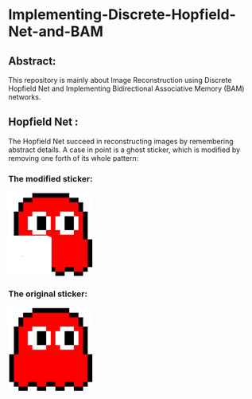 # Implementing-Discrete-Hopfield-Net-and-BAM
## Abstract:
This repository is mainly about Image Reconstruction using Discrete Hopfield Net and Implementing Bidirectional Associative Memory (BAM) networks.
## Hopfield Net :
The Hopfield Net succeed in reconstructing images by remembering abstract details. A case in point is a ghost sticker, which is modified by removing one forth of its whole pattern: 
### The modified sticker: 
![ghost sticker](https://github.com/vassef/Implementing-Discrete-Hopfield-Net-and-BAM/blob/eada22b3e633a24e5ac52de68ae53308acdc0672/Figure/ghost_Test1.jpg)

### The original sticker: 
![ghost sticker](https://github.com/vassef/Implementing-Discrete-Hopfield-Net-and-BAM/blob/ba5e0a4142a71f6ddb59708b99f65fd315f73ecd/Figure/ghost_Train.jpg)

